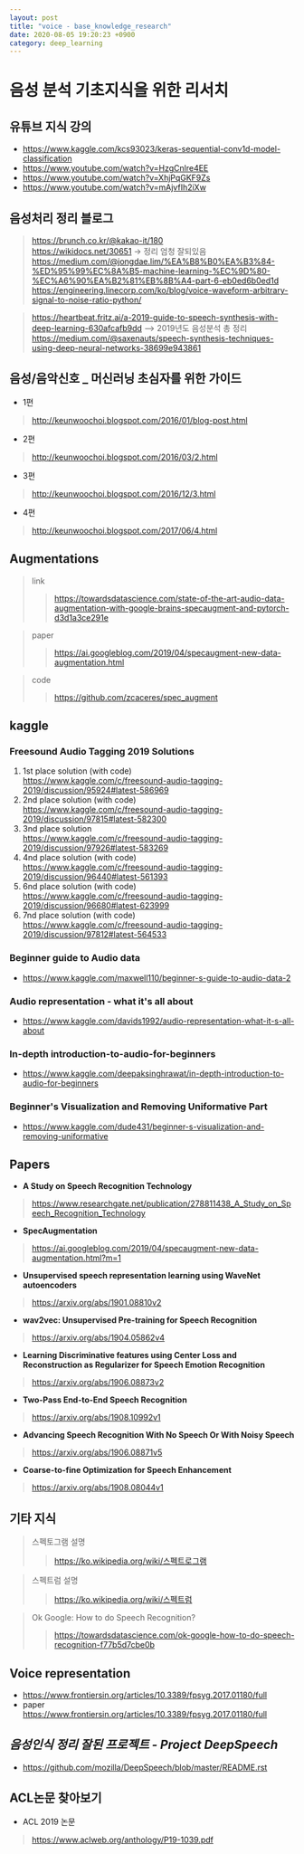 ```yaml
---
layout: post
title: "voice - base_knowledge_research"
date: 2020-08-05 19:20:23 +0900
category: deep_learning
---
```


# 음성 분석 기초지식을 위한 리서치

## 유튜브 지식 강의

- https://www.kaggle.com/kcs93023/keras-sequential-conv1d-model-classification
- https://www.youtube.com/watch?v=HzgCnlre4EE
- https://www.youtube.com/watch?v=XhjPqGKF9Zs
- https://www.youtube.com/watch?v=mAjvfIh2iXw

## 음성처리 정리 블로그 

> https://brunch.co.kr/@kakao-it/180 <br>
> https://wikidocs.net/30651  -> 정리 엄청 잘되있음 <br>
> https://medium.com/@jongdae.lim/%EA%B8%B0%EA%B3%84-%ED%95%99%EC%8A%B5-machine-learning-%EC%9D%80-%EC%A6%90%EA%B2%81%EB%8B%A4-part-6-eb0ed6b0ed1d <br>
> https://engineering.linecorp.com/ko/blog/voice-waveform-arbitrary-signal-to-noise-ratio-python/ <br>

> https://heartbeat.fritz.ai/a-2019-guide-to-speech-synthesis-with-deep-learning-630afcafb9dd  --> 2019년도 음성분석 총 정리 <br>
> https://medium.com/@saxenauts/speech-synthesis-techniques-using-deep-neural-networks-38699e943861 <br>

## 음성/음악신호 _ 머신러닝 초심자를 위한 가이드

- 1편 <br>

> http://keunwoochoi.blogspot.com/2016/01/blog-post.html <br>

- 2편 <br>

> http://keunwoochoi.blogspot.com/2016/03/2.html <br>

- 3편 <br>

> http://keunwoochoi.blogspot.com/2016/12/3.html <br>

- 4편 <br>

> http://keunwoochoi.blogspot.com/2017/06/4.html <br>

## Augmentations

> link <br>
>> https://towardsdatascience.com/state-of-the-art-audio-data-augmentation-with-google-brains-specaugment-and-pytorch-d3d1a3ce291e <br>

> paper <br>
>> https://ai.googleblog.com/2019/04/specaugment-new-data-augmentation.html

> code <br>
>> https://github.com/zcaceres/spec_augment <br>

## kaggle 
 
### Freesound Audio Tagging 2019 Solutions

1. 1st place solution (with code) <br>
https://www.kaggle.com/c/freesound-audio-tagging-2019/discussion/95924#latest-586969 <br>
2. 2nd place solution (with code) <br>
https://www.kaggle.com/c/freesound-audio-tagging-2019/discussion/97815#latest-582300 <br>
3. 3nd place solution <br>
https://www.kaggle.com/c/freesound-audio-tagging-2019/discussion/97926#latest-583269 <br>
4. 4nd place solution (with code) <br>
https://www.kaggle.com/c/freesound-audio-tagging-2019/discussion/96440#latest-561393 <br>
5. 6nd place solution (with code) <br>
https://www.kaggle.com/c/freesound-audio-tagging-2019/discussion/96680#latest-623999<br>
6. 7nd place solution (with code) <br>
https://www.kaggle.com/c/freesound-audio-tagging-2019/discussion/97812#latest-564533 <br>

### Beginner guide to Audio data

- https://www.kaggle.com/maxwell110/beginner-s-guide-to-audio-data-2

### Audio representation - what it's all about

- https://www.kaggle.com/davids1992/audio-representation-what-it-s-all-about

### In-depth introduction-to-audio-for-beginners

- https://www.kaggle.com/deepaksinghrawat/in-depth-introduction-to-audio-for-beginners

### Beginner's Visualization and Removing Uniformative Part

- https://www.kaggle.com/dude431/beginner-s-visualization-and-removing-uniformative

## Papers

- **A Study on Speech Recognition Technology**

> https://www.researchgate.net/publication/278811438_A_Study_on_Speech_Recognition_Technology <br>

- **SpecAugmentation**

> https://ai.googleblog.com/2019/04/specaugment-new-data-augmentation.html?m=1

- **Unsupervised speech representation learning using WaveNet autoencoders**

> https://arxiv.org/abs/1901.08810v2

- **wav2vec: Unsupervised Pre-training for Speech Recognition**

> https://arxiv.org/abs/1904.05862v4

-  **Learning Discriminative features using Center Loss and Reconstruction as Regularizer for Speech Emotion Recognition**

> https://arxiv.org/abs/1906.08873v2

- **Two-Pass End-to-End Speech Recognition**

> https://arxiv.org/abs/1908.10992v1

- **Advancing Speech Recognition With No Speech Or With Noisy Speech**

> https://arxiv.org/abs/1906.08871v5

- **Coarse-to-fine Optimization for Speech Enhancement**

> https://arxiv.org/abs/1908.08044v1

## 기타 지식

> 스펙토그램 설명 <br>
>> https://ko.wikipedia.org/wiki/스펙트로그램 <br>

> 스펙트럼 설명 <br>
>> https://ko.wikipedia.org/wiki/스펙트럼 <br>

> Ok Google: How to do Speech Recognition? <br>
>> https://towardsdatascience.com/ok-google-how-to-do-speech-recognition-f77b5d7cbe0b


## Voice representation

- https://www.frontiersin.org/articles/10.3389/fpsyg.2017.01180/full <br>
- paper <br>
https://www.frontiersin.org/articles/10.3389/fpsyg.2017.01180/full

## *음성인식 정리 잘된 프로젝트 - Project DeepSpeech*

- https://github.com/mozilla/DeepSpeech/blob/master/README.rst

## ACL논문 찾아보기

- ACL 2019 논문  <br>

> https://www.aclweb.org/anthology/P19-1039.pdf




